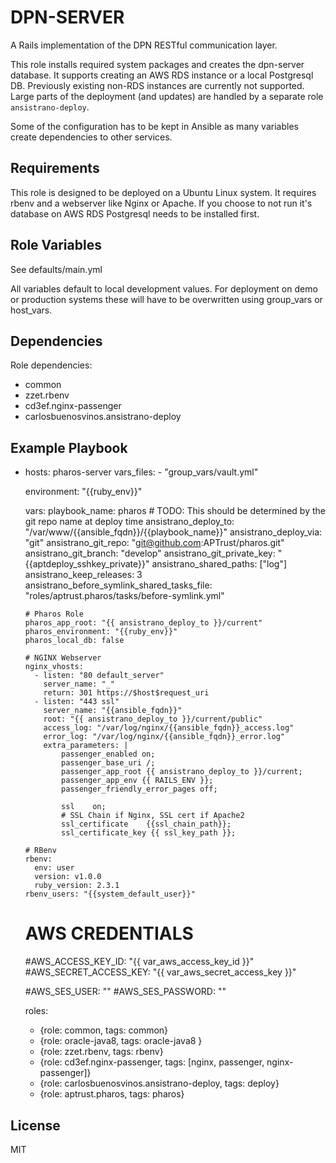 DPN-SERVER
===

A Rails implementation of the DPN RESTful communication layer.

This role installs required system packages and creates the dpn-server
database. It supports creating an AWS RDS instance or a local Postgresql DB.
Previously existing non-RDS instances are currently not supported. Large parts
of the deployment (and updates) are handled by a separate
role `ansistrano-deploy`.

Some of the configuration has to be kept in Ansible as many variables create
dependencies to other services.


Requirements
------------
This role is designed to be deployed on a Ubuntu Linux system.
It requires rbenv and a webserver like Nginx or Apache. If you choose to not
run it's database on AWS RDS Postgresql needs to be installed first.

Role Variables
--------------

See defaults/main.yml

All variables default to local development values. For deployment on demo
or production systems these will have to be overwritten using group_vars
or host_vars.

Dependencies
------------

Role dependencies:
- common
- zzet.rbenv
- cd3ef.nginx-passenger
- carlosbuenosvinos.ansistrano-deploy

Example Playbook
----------------
-   hosts: pharos-server
    vars_files:
        - "group_vars/vault.yml"

    environment: "{{ruby_env}}"

    vars:
        playbook_name: pharos
        # TODO: This should be determined by the git repo name at deploy time
        ansistrano_deploy_to: "/var/www/{{ansible_fqdn}}/{{playbook_name}}"
        ansistrano_deploy_via: "git"
        ansistrano_git_repo: "git@github.com:APTrust/pharos.git"
        ansistrano_git_branch: "develop"
        ansistrano_git_private_key: "{{aptdeploy_sshkey_private}}"
        ansistrano_shared_paths: ["log"]
        ansistrano_keep_releases: 3
        ansistrano_before_symlink_shared_tasks_file: "roles/aptrust.pharos/tasks/before-symlink.yml"

        # Pharos Role
        pharos_app_root: "{{ ansistrano_deploy_to }}/current"
        pharos_environment: "{{ruby_env}}"
        pharos_local_db: false

        # NGINX Webserver
        nginx_vhosts:
          - listen: "80 default_server"
            server_name: "_"
            return: 301 https://$host$request_uri
          - listen: "443 ssl"
            server_name: "{{ansible_fqdn}}"
            root: "{{ ansistrano_deploy_to }}/current/public"
            access_log: "/var/log/nginx/{{ansible_fqdn}}_access.log"
            error_log: "/var/log/nginx/{{ansible_fqdn}}_error.log"
            extra_parameters: |
                passenger_enabled on;
                passenger_base_uri /;
                passenger_app_root {{ ansistrano_deploy_to }}/current;
                passenger_app_env {{ RAILS_ENV }};
                passenger_friendly_error_pages off;

                ssl    on;
                # SSL Chain if Nginx, SSL cert if Apache2
                ssl_certificate    {{ssl_chain_path}};
                ssl_certificate_key {{ ssl_key_path }};

        # RBenv
        rbenv:
          env: user
          version: v1.0.0
          ruby_version: 2.3.1
        rbenv_users: "{{system_default_user}}"

    # AWS CREDENTIALS
    #AWS_ACCESS_KEY_ID: "{{ var_aws_access_key_id }}"
    #AWS_SECRET_ACCESS_KEY: "{{ var_aws_secret_access_key }}"

    #AWS_SES_USER: ""
    #AWS_SES_PASSWORD: ""

    roles:
      - {role: common, tags: common}
      - {role: oracle-java8, tags: oracle-java8 }
      - {role: zzet.rbenv, tags: rbenv}
      - {role: cd3ef.nginx-passenger, tags: [nginx, passenger, nginx-passenger]}
      - {role: carlosbuenosvinos.ansistrano-deploy, tags: deploy}
      - {role: aptrust.pharos, tags: pharos}

License
-------

MIT
